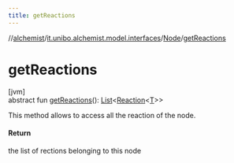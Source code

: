 ```yaml
---
title: getReactions
---
```

//[alchemist](../../../index.html)/[it.unibo.alchemist.model.interfaces](../index.html)/[Node](index.html)/[getReactions](get-reactions.html)



# getReactions



[jvm]\
abstract fun [getReactions](get-reactions.html)(): [List](https://docs.oracle.com/javase/8/docs/api/java/util/List.html)<[Reaction](../-reaction/index.html)<[T](index.html)>>



This method allows to access all the reaction of the node.



#### Return



the list of rections belonging to this node




